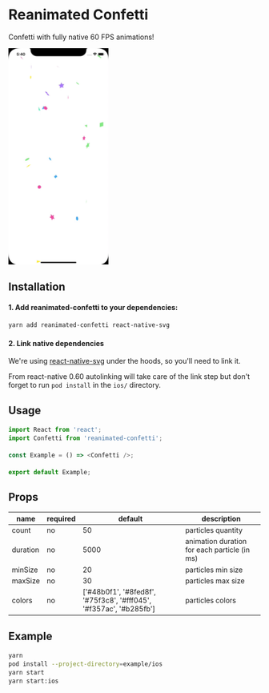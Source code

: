 # Reanimated Confetti

Confetti with fully native 60 FPS animations!

<img src='assets/demo.gif' width=200 />

## Installation

#### 1. Add reanimated-confetti to your dependencies:

```sh
yarn add reanimated-confetti react-native-svg
```

#### 2. Link native dependencies

We're using [react-native-svg](https://github.com/react-native-community/react-native-svg) under the hoods, so you'll need to link it.

From react-native 0.60 autolinking will take care of the link step but don't forget to run `pod install` in the `ios/` directory.

## Usage

```javascript
import React from 'react';
import Confetti from 'reanimated-confetti';

const Example = () => <Confetti />;

export default Example;
```

## Props

| name     | required | default                                                            | description                                  |
| -------- | -------- | ------------------------------------------------------------------ | -------------------------------------------- |
| count    | no       | 50                                                                 | particles quantity                           |
| duration | no       | 5000                                                               | animation duration for each particle (in ms) |
| minSize  | no       | 20                                                                 | particles min size                           |
| maxSize  | no       | 30                                                                 | particles max size                           |
| colors   | no       | ['#48b0f1', '#8fed8f', '#75f3c8', '#fff045', '#f357ac', '#b285fb'] | particles colors                             |

## Example

```sh
yarn
pod install --project-directory=example/ios
yarn start
yarn start:ios
```
